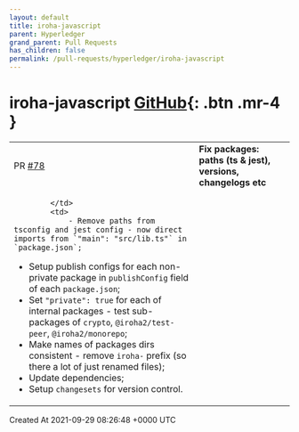 ```yaml
---
layout: default
title: iroha-javascript
parent: Hyperledger
grand_parent: Pull Requests
has_children: false
permalink: /pull-requests/hyperledger/iroha-javascript
---
```


# iroha-javascript <span class="fs-3 right-align">[GitHub](https://github.com/hyperledger/iroha-javascript){: .btn .mr-4 }</span>


<div>
    <table>
        <tr>
            <td>
                PR <a href="https://github.com/hyperledger/iroha-javascript/pull/78" class=".btn">#78</a>
            </td>
            <td>
                <b>
                    Fix packages: paths (ts & jest), versions, changelogs etc
                </b>
            </td>
        </tr>
        <tr>
            <td>
                
            </td>
            <td>
                - Remove paths from tsconfig and jest config - now direct imports from `"main": "src/lib.ts"` in `package.json`;
- Setup publish configs for each non-private package in `publishConfig` field of each `package.json`;
- Set `"private": true` for each of internal packages - test sub-packages of `crypto`, `@iroha2/test-peer`, `@iroha2/monorepo`;
- Make names of packages dirs consistent - remove `iroha-` prefix (so there a lot of just renamed files);
- Update dependencies;
- Setup `changesets` for version control.
            </td>
        </tr>
    </table>
    <div class="right-align">
        Created At 2021-09-29 08:26:48 +0000 UTC
    </div>
</div>

